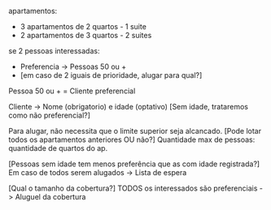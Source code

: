 apartamentos:
 - 3 apartamentos de 2 quartos - 1 suite
 - 2 apartamentos de 3 quartos - 2 suites
 
se 2 pessoas interessadas:
 - Preferencia -> Pessoas 50 ou +
 - [em caso de 2 iguais de prioridade, alugar para qual?]

Pessoa 50 ou + = Cliente preferencial

Cliente -> Nome (obrigatorio) e idade (optativo)
[Sem idade, trataremos como não preferencial?]

Para alugar, não necessita que o limite superior seja alcancado.
[Pode lotar todos os apartamentos anteriores OU não?]
Quantidade max de pessoas: quantidade de quartos do ap.

[Pessoas sem idade tem menos preferência que as com idade registrada?]
Em caso de todos serem alugados -> Lista de espera

[Qual o tamanho da cobertura?]
TODOS os interessados são preferenciais -> Aluguel da cobertura 
